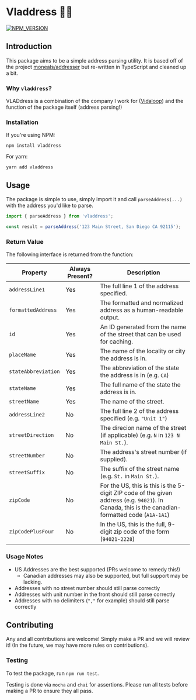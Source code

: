 # Vladdress 🧛‍♂️

[![NPM_VERSION](https://img.shields.io/npm/v/vladdress)](https://npmjs.org/package/vladdress)

## Introduction

This package aims to be a simple address parsing utility. It is based off of the project [moneals/addresser](https://github.com/moneals/addresser) but re-written in TypeScript and cleaned up a bit.

### Why `vladdress`?

VLADdress is a combination of the company I work for ([Vidaloop](https://vidaloop.com/)) and the function of the package itself (address parsing!)

### Installation

If you're using NPM:

```shell
npm install vladdress
```

For yarn:
```shell
yarn add vladdress
```

## Usage

The package is simple to use, simply import it and call `parseAddress(...)` with the address you'd like to parse.

```ts
import { parseAddress } from 'vladdress';

const result = parseAddress('123 Main Street, San Diego CA 92115');

```

### Return Value

The following interface is returned from the function:

| Property | Always Present? | Description |
| -------- | --- | ----------- |
| `addressLine1` | Yes | The full line 1 of the address specified. |
| `formattedAddress` | Yes | The formatted and normalized address as a human-readable output. |
| `id` | Yes | An ID generated from the name of the street that can be used for caching. |
| `placeName` | Yes | The name of the locality or city the address is in. |
| `stateAbbreviation` | Yes | The abbreviation of the state the address is in (e.g. `CA`) |
| `stateName` | Yes | The full name of the state the address is in. |
| `streetName` | Yes | The name of the street. |
| `addressLine2` | No | The full line 2 of the address specified (e.g. `"Unit 1"`) |
| `streetDirection` | No | The direcion name of the street (if applicable) (e.g. `N` in `123 N Main St.`). |
| `streetNumber` | No | The address's street number (if supplied). |
| `streetSuffix` | No | The suffix of the street name (e.g. `St.` in `Main St.`). |
| `zipCode` | No | For the US, this is this is the 5-digit ZIP code of the given address (e.g. `94021`). In Canada, this is the canadian-formatted code (`A1A-1A1`) |
| `zipCodePlusFour` | No | In the US, this is the full, 9-digit zip code of the form (`94021-2228`) |

### Usage Notes

- US Addresses are the best supported (PRs welcome to remedy this!)
   - Canadian addresses may also be supported, but full support may be lacking.
- Addresses with no street number should still parse correctly
- Addresses with unit number in the front should still parse correctly
- Addresses with no delimiters (`","` for example) should still parse correctly

## Contributing

Any and all contributions are welcome! Simply make a PR and we will review it! (In the future, we may have more rules on contributions).

### Testing

To test the package, run `npm run test`.

Testing is done via `mocha` and `chai` for assertions. Please run all tests before making a PR to ensure they all pass.
